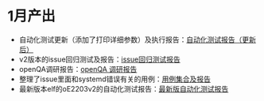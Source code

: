 # 1月产出

- 自动化测试更新（添加了打印详细参数）及执行报告：[自动化测试报告（更新后）](https://github.com/vegetable-yx/PLCT_test0/tree/main/自动化测试/2022_01_09_part3更新)
- v2版本的issue回归测试及报告：[issue回归测试报告](https://github.com/vegetable-yx/PLCT_test0/tree/main/自动化测试/2022_01_09_issueConfirm)
- openQA调研报告：[openQA 调研报告](https://github.com/vegetable-yx/PLCT_test0/tree/main/openQA调研)
- 整理了issue里面和systemd错误有关的用例：[用例集合及报告](https://github.com/vegetable-yx/PLCT_test0/tree/main/issue错误_systemd错误)
-  最新版本elf的oE2203v2的自动化测试报告：[最新版自动化测试报告](https://github.com/vegetable-yx/PLCT_test0/tree/main/%E8%87%AA%E5%8A%A8%E5%8C%96%E6%B5%8B%E8%AF%95/2023_02_02_part3%E6%B5%8B%E8%AF%95)

